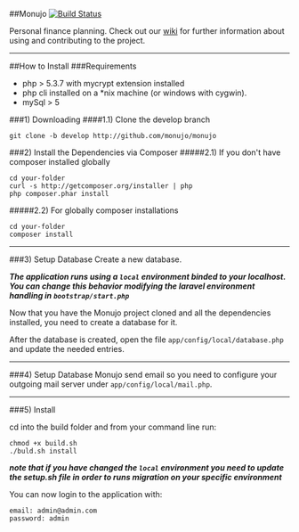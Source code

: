 ##Monujo
[![Build Status](https://secure.travis-ci.org/monujo/monujo.png)](http://travis-ci.org/monujo/monujo)

Personal finance planning.
Check out our [wiki](https://github.com/monujo/monujo/wiki) for further information about using and contributing to the project.

-----

##How to Install
###Requirements
* php > 5.3.7 with mycrypt extension installed
* php cli installed on a *nix machine (or windows with cygwin).
* mySql > 5

###1) Downloading
####1.1) Clone the develop branch

	git clone -b develop http://github.com/monujo/monujo


###2) Install the Dependencies via Composer
#####2.1) If you don't have composer installed globally

	cd your-folder
	curl -s http://getcomposer.org/installer | php
	php composer.phar install

#####2.2) For globally composer installations

	cd your-folder
	composer install

-----

###3) Setup Database
Create a new database.

***The application runs using a `local` environment binded to your localhost.
You can change this behavior modifying the laravel environment handling in `bootstrap/start.php`***

Now that you have the Monujo project cloned and all the dependencies installed, you need to create a database for it.

After the database is created, open the file `app/config/local/database.php` and update the needed entries.

-----

###4) Setup Database
Monujo send email so you need to configure your outgoing mail server under `app/config/local/mail.php`.

-----

###5) Install

cd into the build folder and from your command line run:

	chmod +x build.sh
	./buld.sh install

***note that if you have changed the `local` environment you need to update the setup.sh file in order to runs migration on your specific environment***

You can now login to the application with:

	email: admin@admin.com
	password: admin
